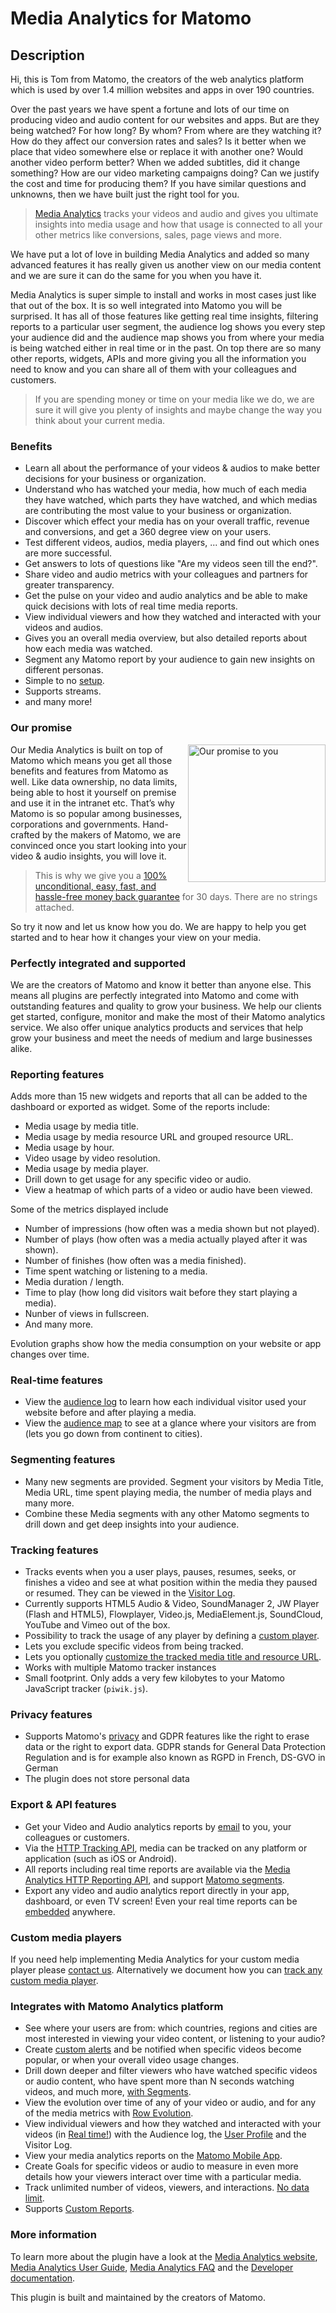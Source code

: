 # Media Analytics for Matomo

## Description

Hi, this is Tom from Matomo, the creators of the web analytics platform which is used by over 1.4 million websites and apps in over 190 countries.

Over the past years we have spent a fortune and lots of our time on producing video and audio content for our websites 
and apps. But are they being watched? For how long? By whom? From where are they watching it? How do they affect our 
conversion rates and sales? Is it better when we place that video somewhere else or replace it with another one? 
Would another video perform better? When we added subtitles, did it change something? How are our video marketing campaigns doing? Can we justify the cost and time for producing them? If you have similar questions and unknowns, then we have built just the right tool for you.

> [Media Analytics](https://www.media-analytics.net) tracks your videos and audio and gives you ultimate insights into media usage and how that usage is connected to all your other metrics like conversions, sales, page views and more. 

We have put a lot of love in building Media Analytics and added so many advanced features it has really given us another view on our media content and we are sure it can do the same for you when you have it.

Media Analytics is super simple to install and works in most cases just like that out of the box. 
It is so well integrated into Matomo you will be surprised. It has all of those features like getting real time 
insights, filtering reports to a particular user segment, the audience log shows you every step your audience 
did and the audience map shows you from where your media is being watched either in real time or in the past.
On top there are so many other reports, widgets, APIs and more giving you all the information you need to know and you can 
share all of them with your colleagues and customers.

> If you are spending money or time on your media like we do, we are sure it will give you plenty of insights and maybe change the way you think about your current media.

### Benefits

* Learn all about the performance of your videos & audios to make better decisions for your business or organization.
* Understand who has watched your media, how much of each media they have watched, which parts they have watched, and which medias are contributing the most value to your business or organization.
* Discover which effect your media has on your overall traffic, revenue and conversions, and get a 360 degree view on your users.
* Test different videos, audios, media players, ... and find out which ones are more successful.
* Get answers to lots of questions like "Are my videos seen till the end?".
* Share video and audio metrics with your colleagues and partners for greater transparency.
* Get the pulse on your video and audio analytics and be able to make quick decisions with lots of real time media reports.
* View individual viewers and how they watched and interacted with your videos and audios.
* Gives you an overall media overview, but also detailed reports about how each media was watched.
* Segment any Matomo report by your audience to gain new insights on different personas.
* Simple to no [setup](https://developer.matomo.org/guides/media-analytics/setup).
* Supports streams.
* and many more!

### Our promise 
<a href="https://shop.matomo.org/refund-policy/" target="_blank"><img src="https://shop.matomo.org/wp-content/uploads/2016/10/money_back-300x294.png" style="width:220px;float:right;margin-bottom: 10px;" alt="Our promise to you"></a>Our Media Analytics is built on top of Matomo which means you get all those benefits and features from Matomo as well. Like data ownership, no data limits, being able to host it yourself on premise and use it in the intranet etc. That’s why Matomo is so popular among businesses, corporations and governments. Hand-crafted by the makers of Matomo, we are convinced once you start looking into your video & audio insights, you will love it. 

> This is why we give you a [100% unconditional, easy, fast, and hassle-free money back guarantee](https://shop.matomo.org/refund-policy/) for 30 days. There are no strings attached.

So try it now and let us know how you do. We are happy to help you get started and to hear how it changes your view on your media.

### Perfectly integrated and supported

We are the creators of Matomo and know it better than anyone else. This means all plugins are perfectly integrated into Matomo and come with outstanding features and quality to grow your business. We help our clients get started, configure, monitor and make the most of their Matomo analytics service. We also offer unique analytics products and services that help grow your business and meet the needs of medium and large businesses alike.

### Reporting features
Adds more than 15 new widgets and reports that all can be added to the dashboard or exported as widget. Some of the reports include:

* Media usage by media title.
* Media usage by media resource URL and grouped resource URL.
* Media usage by hour.
* Video usage by video resolution.
* Media usage by media player.
* Drill down to get usage for any specific video or audio.
* View a heatmap of which parts of a video or audio have been viewed.

Some of the metrics displayed include

* Number of impressions (how often was a media shown but not played).
* Number of plays (how often was a media actually played after it was shown).
* Number of finishes (how often was a media finished).
* Time spent watching or listening to a media.
* Media duration / length.
* Time to play (how long did visitors wait before they start playing a media).
* Nunber of views in fullscreen.
* And many more.

Evolution graphs show how the media consumption on your website or app changes over time.

 
### Real-time features
* View the [audience log](https://matomo.org/docs/media-analytics/#audience-log) to learn how each individual visitor used your website before and after playing a media.
* View the [audience map](https://matomo.org/docs/media-analytics/#audience-map) to see at a glance where your visitors are from (lets you go down from continent to cities).

### Segmenting features
* Many new segments are provided. Segment your visitors by Media Title, Media URL, time spent playing media, the number of media plays and many more.
* Combine these Media segments with any other Matomo segments to drill down and get deep insights into your audience.

### Tracking features
* Tracks events when you a user plays, pauses, resumes, seeks, or finishes a video and see at what position within the media they paused or resumed. They can be viewed in the [Visitor Log](https://matomo.org/docs/user-profile/).
* Currently supports HTML5 Audio & Video, SoundManager 2, JW Player (Flash and HTML5), Flowplayer, Video.js, MediaElement.js, SoundCloud, YouTube and Vimeo out of the box.
* Possibility to track the usage of any player by defining a [custom player](https://developer.matomo.org/guides/media-analytics/custom-player).
* Lets you exclude specific videos from being tracked.
* Lets you optionally [customize the tracked media title and resource URL](https://developer.matomo.org/guides/media-analytics/options).
* Works with multiple Matomo tracker instances
* Small footprint. Only adds a very few kilobytes to your Matomo JavaScript tracker (`piwik.js`). 

### Privacy features
* Supports Matomo's [privacy](https://matomo.org/docs/privacy/) and GDPR features like the right to erase data or the right to export data. GDPR stands for General Data Protection Regulation and is for example also known as RGPD in French, DS-GVO in German
* The plugin does not store personal data

### Export & API features 
* Get your Video and Audio analytics reports by [email](https://matomo.org/docs/email-reports/) to you, your colleagues or customers. 
* Via the [HTTP Tracking API](https://developer.matomo.org/api-reference/tracking-api), media can be tracked on any platform or application (such as iOS or Android).
* All reports including real time reports are available via the [Media Analytics HTTP Reporting API](https://developer.matomo.org/api-reference/reporting-api#MediaAnalytics), and support [Matomo segments](https://matomo.org/docs/segmentation/).
* Export any video and audio analytics report directly in your app, dashboard, or even TV screen! Even your real time reports can be [embedded](https://matomo.org/docs/embed-piwik-report/) anywhere. 

### Custom media players

If you need help implementing Media Analytics for your custom media player please [contact us](https://matomo.org/support).
Alternatively we document how you can [track any custom media player](https://developer.matomo.org/guides/media-analytics/custom-player).

### Integrates with Matomo Analytics platform

* See where your users are from: which countries, regions and cities are most interested in viewing your video content, or listening to your audio?
* Create [custom alerts](https://plugins.matomo.org/CustomAlerts) and be notified when specific videos become popular, or when your overall video usage changes.
* Drill down deeper and filter viewers who have watched specific videos or audio content, who have spent more than N seconds watching videos, and much more, [with Segments](https://matomo.org/docs/segmentation/).
* View the evolution over time of any of your video or audio, and for any of the media metrics with [Row Evolution](https://matomo.org/docs/row-evolution/).
* View individual viewers and how they watched and interacted with your videos (in [Real time!](https://matomo.org/docs/real-time/)) with the Audience log, the [User Profile](https://matomo.org/docs/user-profile/) and the Visitor Log.
* View your media analytics reports on the [Matomo Mobile App](https://matomo.org/mobile/).
* Create Goals for specific videos or audio to measure in even more details how your viewers interact over time with a particular media.
* Track unlimited number of videos, viewers, and interactions. [No data limit](https://matomo.org/docs/data-limits/).
* Supports [Custom Reports](https://plugins.matomo.org/CustomReports).

### More information

To learn more about the plugin have a look at the [Media Analytics website](https://www.media-analytics.net), 
[Media Analytics User Guide](https://matomo.org/docs/media-analytics/), 
[Media Analytics FAQ](https://matomo.org/faq/media-analytics/) and 
the [Developer documentation](https://developer.matomo.org/guides/media-analytics).

This plugin is built and maintained by the creators of Matomo.
